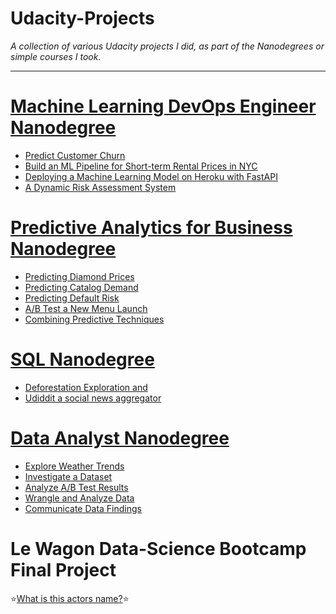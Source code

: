 # **Udacity-Projects**

*A collection of various Udacity projects I did, as part of the Nanodegrees or simple courses I took.*

-----------------------------------------

# [Machine Learning DevOps Engineer Nanodegree](https://www.udacity.com/course/machine-learning-dev-ops-engineer-nanodegree--nd0821)

- [Predict Customer Churn](https://github.com/AntoniosFl/Udacity-Projects/tree/main/predict-customer-churn)
- [Build an ML Pipeline for Short-term Rental Prices in NYC](https://github.com/AntoniosFl/Udacity-Projects/tree/main/ml-pipeline-rental-prices-nyc)
- [Deploying a Machine Learning Model on Heroku with FastAPI](https://github.com/AntoniosFl/Udacity-Projects/tree/main/ml-heroku-fastapi)
- [A Dynamic Risk Assessment System](https://github.com/AntoniosFl/Udacity-Projects/tree/main/dynamic-risk-assessment)
# [Predictive Analytics for Business Nanodegree](https://www.udacity.com/course/predictive-analytics-for-business-nanodegree--nd008t)

- [Predicting Diamond Prices]()
- [Predicting Catalog Demand]()
- [Predicting Default Risk]()
- [A/B Test a New Menu Launch]()
- [Combining Predictive Techniques]()
# [SQL Nanodegree](https://www.udacity.com/course/learn-sql--nd072)

- [Deforestation Exploration and](https://github.com/AntoniosFl/Udacity-SQL-Nanodegree-Program/tree/main/Project-No1-Deforestation-Exploration)
- [Udiddit a social news aggregator](https://github.com/AntoniosFl/Udacity-SQL-Nanodegree-Program/tree/main/Project-No2-Udiddit-A-Social-News-Aggregator)
# [Data Analyst Nanodegree](https://www.udacity.com/course/data-analyst-nanodegree--nd002)

- [Explore Weather Trends](https://github.com/AntoniosFl/Udacity-Data-Analyst-Nanodegree-Program/tree/main/Project-No1-Exploring-Weather-Trends)
- [Investigate a Dataset](https://github.com/AntoniosFl/Udacity-Data-Analyst-Nanodegree-Program/tree/main/Project-No2-Investigate-a-Dataset)
- [Analyze A/B Test Results](https://github.com/AntoniosFl/Udacity-Data-Analyst-Nanodegree-Program/tree/main/Project-No3-Analyze-AB-Test-Results)
- [Wrangle and Analyze Data](https://github.com/AntoniosFl/Udacity-Data-Analyst-Nanodegree-Program/tree/main/Project-No4-Wrangle-and-Analyze-Data)
- [Communicate Data Findings](https://github.com/AntoniosFl/Udacity-Data-Analyst-Nanodegree-Program/tree/main/Project-No5-Communicate-Data-Findings)
# Le Wagon Data-Science Bootcamp Final Project

⭐[What is this actors name?](https://github.com/flameryx/wth_actors_name):star:

